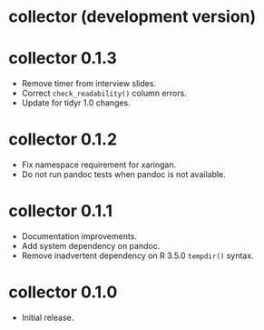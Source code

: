 # collector (development version)

# collector 0.1.3

* Remove timer from interview slides.
* Correct `check_readability()` column errors.
* Update for tidyr 1.0 changes.

# collector 0.1.2

* Fix namespace requirement for xaringan.
* Do not run pandoc tests when pandoc is not available.

# collector 0.1.1

* Documentation improvements.
* Add system dependency on pandoc.
* Remove inadvertent dependency on R 3.5.0 `tempdir()` syntax.

# collector 0.1.0

* Initial release.
